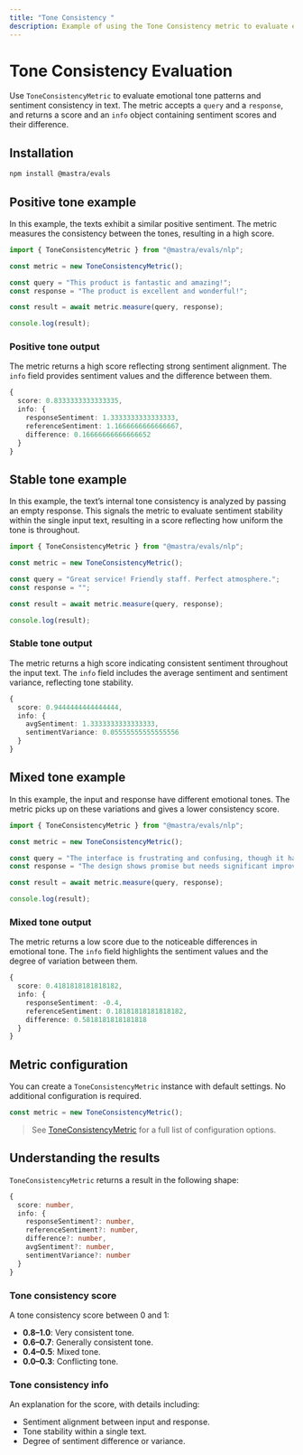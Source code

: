 ```yaml
---
title: "Tone Consistency "
description: Example of using the Tone Consistency metric to evaluate emotional tone patterns and sentiment consistency in text.
---
```



# Tone Consistency Evaluation

<ScorerCallout />

Use `ToneConsistencyMetric` to evaluate emotional tone patterns and sentiment consistency in text. The metric accepts a `query` and a `response`, and returns a score and an `info` object containing sentiment scores and their difference.

## Installation

```bash copy
npm install @mastra/evals
```

## Positive tone example

In this example, the texts exhibit a similar positive sentiment. The metric measures the consistency between the tones, resulting in a high score.

```typescript filename="src/example-positive-tone.ts" showLineNumbers copy
import { ToneConsistencyMetric } from "@mastra/evals/nlp";

const metric = new ToneConsistencyMetric();

const query = "This product is fantastic and amazing!";
const response = "The product is excellent and wonderful!";

const result = await metric.measure(query, response);

console.log(result);
```

### Positive tone output

The metric returns a high score reflecting strong sentiment alignment. The `info` field provides sentiment values and the difference between them.

```typescript
{
  score: 0.8333333333333335,
  info: {
    responseSentiment: 1.3333333333333333,
    referenceSentiment: 1.1666666666666667,
    difference: 0.16666666666666652
  }
}
```

## Stable tone example

In this example, the text’s internal tone consistency is analyzed by passing an empty response. This signals the metric to evaluate sentiment stability within the single input text, resulting in a score reflecting how uniform the tone is throughout.

```typescript filename="src/example-stable-tone.ts" showLineNumbers copy
import { ToneConsistencyMetric } from "@mastra/evals/nlp";

const metric = new ToneConsistencyMetric();

const query = "Great service! Friendly staff. Perfect atmosphere.";
const response = "";

const result = await metric.measure(query, response);

console.log(result);
```

### Stable tone output

The metric returns a high score indicating consistent sentiment throughout the input text. The `info` field includes the average sentiment and sentiment variance, reflecting tone stability.

```typescript
{
  score: 0.9444444444444444,
  info: {
    avgSentiment: 1.3333333333333333,
    sentimentVariance: 0.05555555555555556
  }
}
```

## Mixed tone example

In this example, the input and response have different emotional tones. The metric picks up on these variations and gives a lower consistency score.

```typescript filename="src/example-mixed-tone.ts" showLineNumbers copy
import { ToneConsistencyMetric } from "@mastra/evals/nlp";

const metric = new ToneConsistencyMetric();

const query = "The interface is frustrating and confusing, though it has potential.";
const response = "The design shows promise but needs significant improvements to be usable.";

const result = await metric.measure(query, response);

console.log(result);
```

### Mixed tone output

The metric returns a low score due to the noticeable differences in emotional tone. The `info` field highlights the sentiment values and the degree of variation between them.

```typescript
{
  score: 0.4181818181818182,
  info: {
    responseSentiment: -0.4,
    referenceSentiment: 0.18181818181818182,
    difference: 0.5818181818181818
  }
}
```

## Metric configuration

You can create a `ToneConsistencyMetric` instance with default settings. No additional configuration is required.

```typescript
const metric = new ToneConsistencyMetric();
```

> See [ToneConsistencyMetric](/reference/evals/tone-consistency.md) for a full list of configuration options.


## Understanding the results

`ToneConsistencyMetric` returns a result in the following shape:

```typescript
{
  score: number,
  info: {
    responseSentiment?: number,
    referenceSentiment?: number,
    difference?: number,
    avgSentiment?: number,
    sentimentVariance?: number
  }
}
```
### Tone consistency score

A tone consistency score between 0 and 1:

- **0.8–1.0**: Very consistent tone.
- **0.6–0.7**: Generally consistent tone.
- **0.4–0.5**: Mixed tone.
- **0.0–0.3**: Conflicting tone.

### Tone consistency info

An explanation for the score, with details including:

- Sentiment alignment between input and response.
- Tone stability within a single text.
- Degree of sentiment difference or variance.

<GithubLink
  outdated={true}
  marginTop='mt-16'
  link="https://github.com/mastra-ai/mastra/blob/main/examples/basics/evals/tone-consistency"
/>
